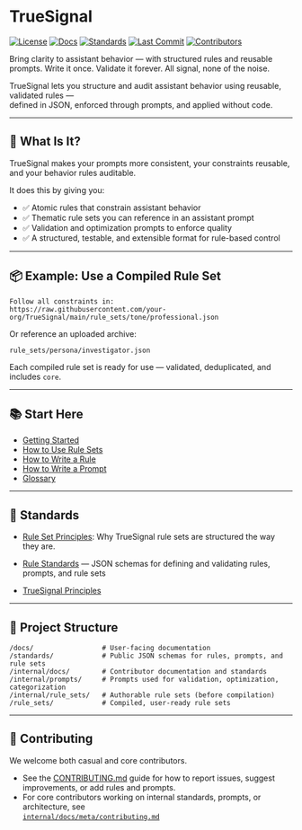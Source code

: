 # TrueSignal

[![License](https://img.shields.io/github/license/thebriancurtis/truesignal)](./LICENSE)
[![Docs](https://img.shields.io/badge/docs-100%25-success)](./docs)
[![Standards](https://img.shields.io/badge/standards-strict-blue)](./standards)
[![Last Commit](https://img.shields.io/github/last-commit/thebriancurtis/truesignal)](https://github.com/thebriancurtis/truesignal/commits/main)
[![Contributors](https://img.shields.io/github/contributors/thebriancurtis/truesignal)](https://github.com/thebriancurtis/truesignal/graphs/contributors)

Bring clarity to assistant behavior — with structured rules and reusable prompts. Write it once. Validate it forever. All signal, none of the noise.

TrueSignal lets you structure and audit assistant behavior using reusable, validated rules —  
defined in JSON, enforced through prompts, and applied without code.

---

## 🚀 What Is It?

TrueSignal makes your prompts more consistent, your constraints reusable, and your behavior rules auditable.

It does this by giving you:

- ✅ Atomic rules that constrain assistant behavior
- ✅ Thematic rule sets you can reference in an assistant prompt
- ✅ Validation and optimization prompts to enforce quality
- ✅ A structured, testable, and extensible format for rule-based control

---

## 📦 Example: Use a Compiled Rule Set

```text
Follow all constraints in:
https://raw.githubusercontent.com/your-org/TrueSignal/main/rule_sets/tone/professional.json
```

Or reference an uploaded archive:

```text
rule_sets/persona/investigator.json
```

Each compiled rule set is ready for use — validated, deduplicated, and includes `core`.

---

## 📚 Start Here

- [Getting Started](docs/getting_started.md)
- [How to Use Rule Sets](docs/usage/using_rule_sets.md)
- [How to Write a Rule](docs/writing/how_to_write_a_rule.md)
- [How to Write a Prompt](docs/writing/how_to_write_a_prompt.md)
- [Glossary](docs/glossary.md)

---

## 📐 Standards
- [Rule Set Principles](docs/principles/rule_set.md): Why TrueSignal rule sets are structured the way they are.

- [Rule Standards](standards/README.md) — JSON schemas for defining and validating rules, prompts, and rule sets
- [TrueSignal Principles](PRINCIPLES.md)

---

## 🧱 Project Structure

```
/docs/                 # User-facing documentation
/standards/            # Public JSON schemas for rules, prompts, and rule sets
/internal/docs/        # Contributor documentation and standards
/internal/prompts/     # Prompts used for validation, optimization, categorization
/internal/rule_sets/   # Authorable rule sets (before compilation)
/rule_sets/            # Compiled, user-ready rule sets
```

---

## 👥 Contributing

We welcome both casual and core contributors.

- See the [CONTRIBUTING.md](CONTRIBUTING.md) guide for how to report issues, suggest improvements, or add rules and prompts.
- For core contributors working on internal standards, prompts, or architecture, see  
  [`internal/docs/meta/contributing.md`](internal/docs/meta/contributing.md)

